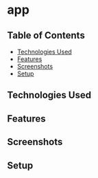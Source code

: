 # app

## Table of Contents
* [Technologies Used](#technologies-used)
* [Features](#features)
* [Screenshots](#screenshots)
* [Setup](#setup)

## Technologies Used
       
## Features

## Screenshots

## Setup
    
